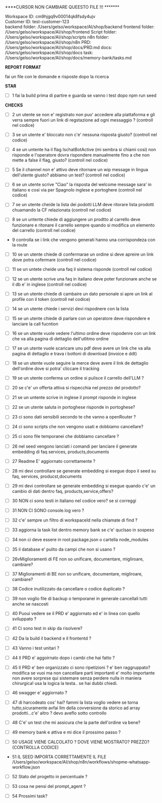 ****CURSOR NON CAMBIARE QUEESTO FILE !!! *******

Workspace ID: cm9hjgq9v00014qk8fsdy4ujv  
Customer ID: test-customer-123  
backend folder: /Users/gelso/workspace/AI/shop/backend
frontend folder: /Users/gelso/workspace/AI/shop/frontend
Script folder:  /Users/gelso/workspace/AI/shop/scripts
n8n folder: /Users/gelso/workspace/AI/shop/n8n
PRD: /Users/gelso/workspace/AI/shop/docs/PRD.md
docs: /Users/gelso/workspace/AI/shop/docs
task: /Users/gelso/workspace/AI/shop/docs/memory-bank/tasks.md


********REPORT FORMAT********

fai un file con le domande e risposte dopo la ricerca


********STAR********

- [ ] 1 fai la build prima di partire e guarda se vanno i test dopo npm run seed

********CHECKS********

- [ ] 2 un utente se non e' registrato non puo' accedere alla piattaforma e gli verra sempre fuori un link di regstazione ad ogni messaggio ? (controll nel codice)

- [ ] 3 se un utente e' bloccato non c'e' nessuna risposta giusto? (controll nel codice)

- [ ] 4 se un untente ha il flag IschatBotActive (mi sembra si chiami cosi) non risponde e l'operatore dovra rispondere manualmente fino a che non mette a false il flag, giusto? (controll nel codice)

- [ ] 5 Se il channel non e' attivo deve ritornare un wip message in lingua dell'utente giusto? abbiamo un test? (controll nel codice)

- [ ] 6 se un utente scrive "Ciao" la risposta del welcome message sara' in italiano e cosi via per Spagnolo inglese e portoghere  (controll nel codice)

- [ ] 7 se un utente cheide la lista dei podotti LLM deve ritorare lista prodotti chuamando la CF relazionata (controll nel codice)

- [ ] 8 se un untente chiede di aggiungere un prodtto al carrello deve funzionare e ritonare il carrello sempre quando si modifica un elemento del carrello (controll nel codice)

- 9 controlla se i link che vengono generati hanno una corrispondeza con la route 

- [ ] 10 se un utente chiede di confermarae un ordine si deve apreire un link dove potra cofermare (controll nel codice)

- [ ] 11 se un untete cheide una faq il sistema risponde  (controll nel codice)

- [ ] 12 se un utente scrive una faq in itailano deve poter funzionare anche se il db e' in inglese (controll nel codice)

- [ ] 13 se un utente chiede di cambaire un dato personale si apre un link al profile con il token (controll nel codice)

- [ ] 14 se un utente chiede i servizi devi rispodnere con la lista 

- [ ] 15 se un utente chiede di parlare con un operatore deve rispondere e lanciare la call fucntion

- [ ] 16 se un utente vuole vedere l'ultimo ordine deve rispodenre con un link che va alla pagina di dettaglio dell'utlitmo ordine


- [ ] 17 se un utente vuole scaricare unu pdf deve avere un link che va alla pagina di dettaglio e trava i bottoni di download (invoice e ddt)

- [ ] 18 se un utente vuole seguire la merce deve avere il link de  dettaglio  dell'ordine  dove si potra' cliccare il tracking

- [ ] 19 se un utente conferma un ordine si pulisce il carrello dell'LLM ?

- [ ] 20 se c'e' un offerta attiva si rispecchia nel prezzo del prodotto?

- [ ] 21 se un untente scrive in inglese il prompt risponde in inglese

- [ ] 22 se un utente saluta in portoghese risponde in portoghese?

- [ ] 23 ci sono dati sensibili secondo te che vanno a openRouter ? 

- [ ] 24 ci sono scripts che non vengono usati e dobbiamo cancellare?

- [ ] 25 ci sono file temporanei che dobbiamo cancellare ? 

- [ ] 26 nel seed vengono lanciati i comandi per lanciare il generate embedding di faq services, products,documents

- [ ] 27 Readme E' aggiornato correttamente ? 

- [ ] 28 mi devi controllare se generate embedding si esegue dopo il seed su faq, services, producst,documents 

- [ ] 29 mi devi controllare se generate embedding si esegue quando c'e' un cambio di dati dentro faq, products,service,offers?

- [ ] 30 NON ci sono testi in italiano nel codice vero? se si correggi

- [ ] 31 NON CI SONO console.log vero ? 

- [ ] 32 c'e' sempre un filtro di workspaceId nella chiamate di find ?

- [ ] 33 aggiorna la task list dentro memory bank se c'e' quclsao in sospeso

- [ ] 34 non ci deve essere in root package.json o cartella node_modules

- [ ] 35 il database e' pulito da campi che non si usano ?

- [ ] 26vMiglioramenti di FE non so unificare, documentare, migliroare, cambiare? 

- [ ] 37 Miglioramenti di BE non so unificare, documentare, migliroare, cambiare? 

- [ ] 38 Codice inutilizzato da cancellare o codice duplicato ?

- [ ] 39 non voglio file di backup o temporanei in generale cancellali tutti anche se nascosti


- [ ] 40 Puoui vedere se il PRD e' aggiornato ed e' in linea con quello sviluppato ?

- [ ] 41 Ci sono test in skip da risolvere?

- [ ] 42 Da la build il backend e il frontentd ? 

- [ ] 43 Vanno i test unitari ?

- [ ] 44 Il PRD e' aggoirnato dopo i cambi che hai fatto ?

- [ ]  45 Il PRD e' ben organizzato ci sono ripetizioni ? e' ben raggruppato? modifica se vuoi ma non cancellare parti importanti e' molto importante non avere sorprese qui sistemare senza perdere nulla in maniera chirurgica! usa la logica la testa..
se hai dubbi chiedi.

- [ ] 46 swagger e' aggiornato ?

- [ ] 47 di harcodeato cos' hai? fammi la lista voglio vedere se torna tutto,sicuramente avfai llm della covversione da storico ad array prodotti...c'e' altro ? devo aveflo sotto controllo


- [ ] 48 C'e' un test che mi assicura che la parte dell'ordine va bene?

- [ ] 49 memory bank e attiva e mi dice il prossimo passo ?

- [ ] 50 USAGE VIENE CALCOLATO ? DOVE VIENE MOSTRATO? PREZZO? (CONTROLLA CODICE)

- 51 IL SEED IMPORTA CORRETTAMENTE IL FILE /Users/gelso/workspace/AI/shop/n8n/workflows/shopme-whatsapp-workflow.json

- [ ] 52 Stato del progetto in percentuale ?

- [ ] 53 cosa ne pensi del prompt_agent ?

- [ ] 54 Prossimi task?